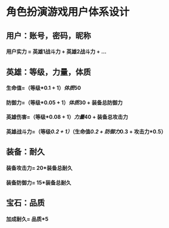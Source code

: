 # 角色扮演游戏用户体系设计
## 用户：账号，密码，昵称
#### 用户实力 = 英雄1战斗力 + 英雄2战斗力 + ...
## 英雄：等级，力量，体质
#### 生命值=（等级*0.1 + 1）*体质*50
#### 防御力=（等级*0.05 + 1）*体质*30 + 装备总防御力
#### 英雄伤害=（等级*0.08 + 1）*力量*40 + 装备总攻击力
#### 英雄战斗力=（等级*0.2 + 1）*（生命值*0.2 + 防御力*0.3 + 攻击力*0.5） 
## 装备：耐久
#### 装备攻击力= 20*装备总耐久
#### 装备防御力= 15*装备总耐久 
## 宝石：品质
#### 加成耐久= 品质*5
